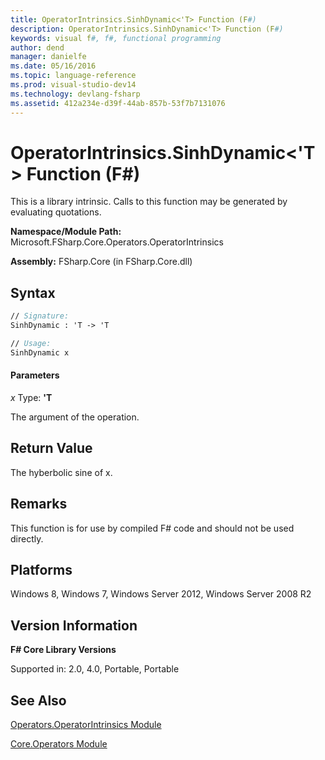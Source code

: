 ```yaml
---
title: OperatorIntrinsics.SinhDynamic<'T> Function (F#)
description: OperatorIntrinsics.SinhDynamic<'T> Function (F#)
keywords: visual f#, f#, functional programming
author: dend
manager: danielfe
ms.date: 05/16/2016
ms.topic: language-reference
ms.prod: visual-studio-dev14
ms.technology: devlang-fsharp
ms.assetid: 412a234e-d39f-44ab-857b-53f7b7131076 
---
```


# OperatorIntrinsics.SinhDynamic<'T> Function (F#)

This is a library intrinsic. Calls to this function may be generated by evaluating quotations.

**Namespace/Module Path:** Microsoft.FSharp.Core.Operators.OperatorIntrinsics

**Assembly:** FSharp.Core (in FSharp.Core.dll)


## Syntax

```fsharp
// Signature:
SinhDynamic : 'T -> 'T

// Usage:
SinhDynamic x
```

#### Parameters
*x*
Type: **'T**


The argument of the operation.

## Return Value

The hyberbolic sine of x.

## Remarks
This function is for use by compiled F# code and should not be used directly.

## Platforms
Windows 8, Windows 7, Windows Server 2012, Windows Server 2008 R2

## Version Information
**F# Core Library Versions**

Supported in: 2.0, 4.0, Portable, Portable

## See Also
[Operators.OperatorIntrinsics Module](Operators.OperatorIntrinsics-Module-%5BFSharp%5D.md)

[Core.Operators Module](Core.Operators-Module-%5BFSharp%5D.md)